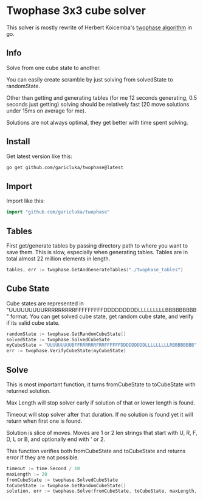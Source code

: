# Twophase 3x3 cube solver

This solver is mostly rewrite of Herbert Koicemba's [twophase algorithm](https://github.com/hkociemba/RubiksCube-TwophaseSolver) in go.

## Info

Solve from one cube state to another.

You can easily create scramble by just solving from solvedState to randomState.

Other than getting and generating tables (for me 12 seconds generating, 0.5 seconds just getting) solving should be relatively fast (20 move solutions under 15ms on average for me).

Solutions are not always optimal, they get better with time spent solving.

## Install

Get latest version like this:

```bash
go get github.com/garicluka/twophase@latest
```

## Import

Import like this:

```go
import "github.com/garicluka/twophase"
```

## Tables

First get/generate tables by passing directory path to where you want to save them. This is slow, especially when generating tables.
Tables are in total almost 22 million elements in length.

```go
tables, err := twophase.GetAndGenerateTables("./twophase_tables")
```

## Cube State

Cube states are represented in "UUUUUUUUURRRRRRRRRFFFFFFFFFDDDDDDDDDLLLLLLLLLBBBBBBBBB" format.
You can get solved cube state, get random cube state, and verify if its valid cube state.

```go
randomState := twophase.GetRandomCubeState()
solvedState := twophase.SolvedCubeSate 
myCubeState = "UUUUUUUUUBFFRRRRRRFRRFFFFFFDDDDDDDDDLLLLLLLLLRBBBBBBBB"
err := twophase.VerifyCubeState(myCubeState)
```

## Solve

This is most important function, it turns fromCubeState to toCubeState with returned solution.

Max Length will stop solver early if solution of that or lower length is found.

Timeout will stop solver after that duration. If no solution is found yet it will return when first one is found.

Solution is slice of moves. Moves are 1 or 2 len strings that start with U, R, F, D, L or B, and optionally end with ' or 2.

 This function verifies both fromCubeState and toCubeState and returns error if they are not possible.

```go
timeout := time.Second / 10
maxLength := 20
fromCubeState := twophase.SolvedCubeState
toCubeState := twophase.GetRandomCubeState()
solution, err := twophase.Solve(fromCubeState, toCubeState, maxLength, timeout, tables)
```
